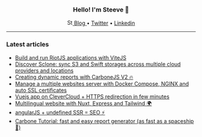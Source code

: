 <h3 align="center">Hello! I'm Steeve 👋</h1>

<p align="center">
  <a href="https://dev.to/steeve">
    <img src="https://d2fltix0v2e0sb.cloudfront.net/dev-badge.svg" alt="Steeve's DEV Profile" height="15" width="15">
    Blog
  </a> •
  <a href="https://twitter.com/SteevePay">Twitter</a> •
  <a href="https://www.linkedin.com/in/steeve-payraudeau/">Linkedin</a>
</p>

---

### Latest articles
- [Build and run RiotJS applications with ViteJS](https://dev.to/steeve/riotjs-vitejs-tutorial-fpn)
- [Discover Sclone: sync S3 and Swift storages across multiple cloud providers and locations](https://dev.to/steeve/discover-sclone-sync-s3-and-swift-storages-across-multiple-cloud-providers-and-locations-34e5)
- [Creating dynamic reports with CarboneJS V2 🔥](https://dev.to/steeve/creating-dynamic-reports-with-carbonejs-v2-kfj)
- [Manage a multiple websites server with Docker Compose, NGINX and auto SSL certificates ](https://dev.to/steeve/manage-a-multiple-websites-server-with-docker-compose-nginx-and-auto-ssl-certificates-298)
- [Vuejs app on CleverCloud + HTTPS redirection in few minutes](https://dev.to/steeve/vuejs-app-on-clevercloud-https-redirection-in-few-minutes-gpf)
- [Multilingual website with Nuxt, Express and Tailwind 🌍](https://dev.to/steeve/osteo-multilingual-website-with-nuxt-express-and-tailwind-jc9)
- [angularJS + undefined SSR = SEO ⚡️ ](https://dev.to/steeve/angularjs-undefined-ssr-seo-46lm)
- [Carbone Tutorial: fast and easy report generator (as fast as a spaceship 🚀)](https://dev.to/steeve/carbone-tutorial-fast-and-easy-report-generator-as-fast-as-a-spaceship-54bc)
